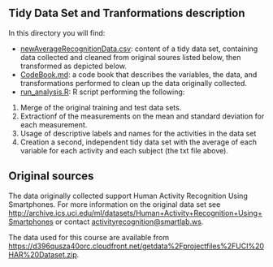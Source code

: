 ## Tidy Data Set and Tranformations description

In this directory you will find:
- [newAverageRecognitionData.csv](https://github.com/rljc/SamSungDataClean/blob/master/newAverageRecognitionData.csv): content of a tidy data set, containing data collected and cleaned from original soures listed below, then transformed as depicted below.
- [CodeBook.md](https://github.com/rljc/SamSungDataClean/blob/master/CodeBook.md): a code book that describes the variables, the data, and transformations  performed to clean up the data originally collected.
- [run_analysis.R](https://github.com/rljc/SamSungDataClean/blob/master/run_analysis.R): R script performing the following:
1. Merge of the original training and test data sets.
2. Extractionf of the measurements on the mean and standard deviation for each measurement.
3. Usage of descriptive labels and names for the activities in the data set
4. Creation a second, independent tidy data set with the average of each variable for each activity and each subject (the txt file above).

## Original sources

The data originally collected support Human Activity Recognition Using Smartphones.
For more information on the original data set see http://archive.ics.uci.edu/ml/datasets/Human+Activity+Recognition+Using+Smartphones or contact activityrecognition@smartlab.ws.

The data used for this course are available from https://d396qusza40orc.cloudfront.net/getdata%2Fprojectfiles%2FUCI%20HAR%20Dataset.zip.
